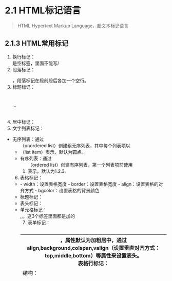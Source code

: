 # 2.1 HTML标记语言
> HTML Hypertext Markup Language，超文本标记语言    

## 2.1.3 HTML常用标记
1. 换行标记：<br>是空标签，里面不能写/
2. 段落标记：<p></p>，段落标记在段前段后各加一个空行。
3. 标题标记：<h1></h1>...<h6></h6>
4. 居中标记：<center></center>
5. 文字列表标记：
  - 无序列表：通过<ul>（unordered list）创建组无序列表，其中每个列表项以<li>（list item）表示，默认为圆点。
  - 有序列表：通过<ol>（ordered list）创建有序列表，第一个列表项前使用<li>表示，默认为1.2.3.
6. 表格标记：
  - <table>
      - width：设置表格宽度
      - border：设置表格宽度
      - align：设置表格的对齐方式
      - bgcolor：设置表格的背景颜色
  - 标题标记：<caption></caption>
  - 表头标记：<th>，属性默认为加粗居中，通过align,background,colspan,valign（设置垂直对齐方式：top,middle,bottom）等属性来设置表头。
  - 表格行标记：<tr>
  - 单元格标记：<td>
  - 结构：<thead>,<tbody>,<tfoot>，这3个标签里面都是加的<tr>
7. 表单标记：
  
  